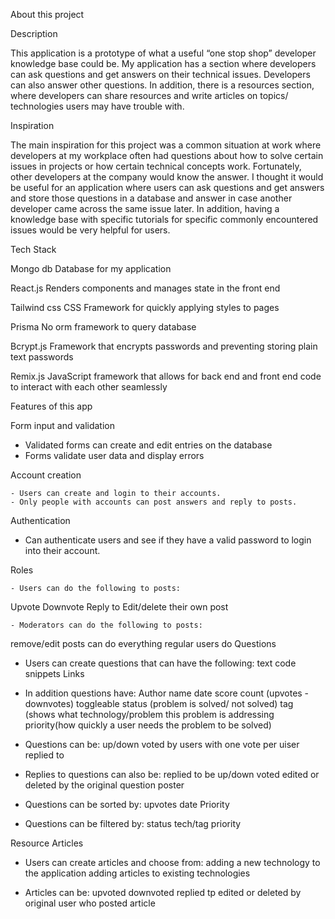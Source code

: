 About this project

Description

This application is a prototype of what a useful “one stop shop” developer knowledge base could be.  My application has a section where developers can ask questions and get answers on their technical issues. Developers can also answer other questions. In addition, there is a resources section, where developers can share resources and write articles on topics/ technologies users may have trouble with.


Inspiration

The main inspiration for this project was a common situation at work where developers at my workplace often had questions about how to solve certain issues in projects or how certain technical concepts work. Fortunately, other developers at the company would know the answer. I thought it would be useful for an application where users can ask questions and get answers and store those questions in a database and answer in case another developer came across the same issue later. In addition, having a knowledge base with specific tutorials for specific commonly encountered issues would be very helpful for users.


Tech Stack

Mongo db
Database for my application

React.js
Renders components and manages state in the front end

Tailwind css
CSS Framework for quickly applying styles to pages

Prisma
No orm framework to query database

 Bcrypt.js
Framework that encrypts passwords and preventing storing plain text passwords

 Remix.js
           JavaScript framework that allows for back end and front end code to interact with each other seamlessly


Features of this app

Form input and validation

-  Validated forms can create and edit entries on the database
 - Forms validate user data and display errors

Account creation

	- Users can create and login to their accounts.
	- Only people with accounts can post answers and reply to posts.

Authentication

- Can authenticate users and see if they have a valid password to login into their account.

Roles

	- Users can do the following to posts:
Upvote
Downvote
Reply to
Edit/delete their own post

	- Moderators can do the following to posts:
remove/edit posts 
 can do everything regular users do 
Questions

- Users can create questions that can have the following:
text
code snippets
Links

- In addition questions have:
Author name
date
score count (upvotes - downvotes)
toggleable status (problem is solved/ not solved)
tag (shows what technology/problem this problem is addressing
priority(how quickly a user needs the problem to be solved)

- Questions can be:
up/down voted by users with one vote per uiser
replied to
- Replies to questions can also be:
replied to
be up/down voted
edited or deleted by the original question poster
 
- Questions can be sorted by:
upvotes
date
Priority

- Questions can be filtered by:
status
tech/tag
priority

Resource Articles

- Users can create articles and choose from:
adding a new technology to the application
adding articles to existing technologies

- Articles can be:
upvoted
downvoted
replied tp
edited or deleted by original user who posted article






